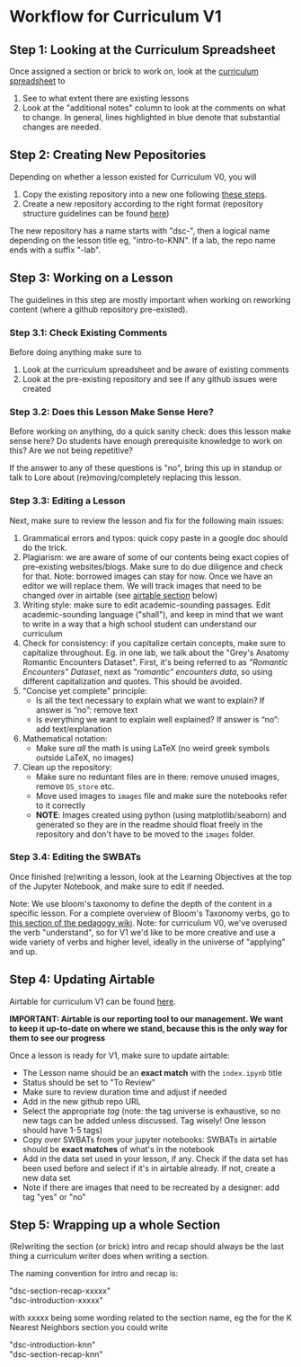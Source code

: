 # Workflow for Curriculum V1


## Step 1: Looking at the Curriculum Spreadsheet

Once assigned a section or brick to work on, look at the [curriculum spreadsheet](https://docs.google.com/spreadsheets/d/1axi9lrt3boM5jt5EQakpNN9L3vAza6qoBi3YjXtDvGs/edit?usp=sharing) to

1. See to what extent there are existing lessons
2. Look at the "additional notes" column to look at the comments on what to change. In general, lines highlighted in blue denote that substantial changes are needed.

## Step 2: Creating New Pepositories

Depending on whether a lesson existed for Curriculum V0, you will 

1. Copy the existing repository into a new one following [these steps](https://github.com/learn-co-curriculum/dsc-curriculum-guidelines/blob/master/cloning_repositories.md).
2. Create a new repository according to the right format (repository structure guidelines can be found [here](https://github.com/learn-co-curriculum/dsc-curriculum-guidelines/blob/master/lesson_repository_structure.md))

The new repository has a name starts with "dsc-", then a logical name depending on the lesson title eg, "intro-to-KNN". If a lab, the repo name ends with a suffix "-lab". 

## Step 3: Working on a Lesson

The guidelines in this step are mostly important when working on reworking content (where a github repository pre-existed).


### Step 3.1: Check Existing Comments
Before doing anything make sure to

1. Look at the curriculum spreadsheet and be aware of existing comments
2. Look at the pre-existing repository and see if any github issues were created

### Step 3.2: Does this Lesson Make Sense Here?
Before working on anything, do a quick sanity check: does this lesson make sense here? Do students have enough prerequisite knowledge to work on this? Are we not being repetitive? 

If the answer to any of these questions is "no", bring this up in standup or talk to Lore about (re)moving/completely replacing this lesson.


### Step 3.3: Editing a Lesson

Next, make sure to review the lesson and fix for the following main issues:

1. Grammatical errors and typos: quick copy paste in a google doc should do the trick.
2. Plagiarism: we are aware of some of our contents being exact copies of pre-existing websites/blogs. Make sure to do due diligence and check for that. Note: borrowed images can stay for now. Once we have an editor we will replace them. We will track images that need to be changed over in airtable (see [airtable section](https://github.com/learn-co-curriculum/dsc-curriculum-guidelines/blob/master/workflow_curriculum_v1.md#step-4-updating-airtable) below)
3. Writing style: make sure to edit academic-sounding passages. Edit academic-sounding language ("shall"), and keep in mind that we want to write in a way that a high school student can understand our curriculum
4. Check for consistency: if you capitalize certain concepts, make sure to capitalize throughout. Eg. in one lab, we talk about the "Grey's Anatomy Romantic Encounters Dataset". First, it's being referred to as _"Romantic Encounters" Dataset_, next as _"romantic" encounters data_, so using different capitalization and quotes. This should be avoided.
5. "Concise yet complete" principle:
	- Is all the text necessary to explain what we want to explain? If answer is “no”: remove text
	- Is everything we want to explain well explained? If answer is “no”: add text/explanation
6. Mathematical notation:
	- Make sure _all_ the math is using LaTeX (no weird greek symbols outside LaTeX, no images)
7. Clean up the repository:
	- Make sure no reduntant files are in there: remove unused images, remove `DS_store` etc.
	- Move used images to `images` file and make sure the notebooks refer to it correctly
	- **NOTE**: Images created using python (using matplotlib/seaborn) and generated so they are in the readme should float freely in the repository and don't have to be moved to the `images` folder.

### Step 3.4: Editing the SWBATs

Once finished (re)writing a lesson, look at the Learning Objectives at the top of the Jupyter Notebook, and make sure to edit if needed.

Note: We use bloom's taxonomy to define the depth of the content in a specific lesson. For a complete overview of Bloom's Taxonomy verbs, go to [this section of the pedagogy wiki](https://education.flatironschool.com/teacher-training/pedagogy/learning-goals.md/#bloom-s-verbs). Note: for curriculum V0, we've overused the verb "understand", so for V1 we'd like to be more creative and use a wide variety of verbs and higher level, ideally in the universe of "applying" and up.


## Step 4: Updating Airtable

Airtable for curriculum V1 can be found [here](https://airtable.com/tblBxmAzJeLlm7iXV/viwHgTRCOuetiEKwK?blocks=hide).

**IMPORTANT: Airtable is our reporting tool to our management. We want to keep it up-to-date on where we stand, because this is the only way for them to see our progress**

Once a lesson is ready for V1, make sure to update airtable:

- The Lesson name should be an **exact match** with the `index.ipynb` title
- Status should be set to "To Review"
- Make sure to review duration time and adjust if needed
- Add in the new github repo URL
- Select the appropriate *tag* (note: the tag universe is exhaustive, so no new tags can be added unless discussed. Tag wisely! One lesson should have 1-5 tags)
- Copy over SWBATs from your jupyter notebooks: SWBATs in airtable should be **exact matches** of what's in the notebook
- Add in the data set used in your lesson, if any. Check if the data set has been used before and select if it's in airtable already. If not, create a new data set
- Note if there are images that need to be recreated by a designer: add tag "yes" or "no"

## Step 5: Wrapping up a whole Section

(Re)writing the section (or brick) intro and recap should always be the last thing a curriculum writer does when writing a section. 

The naming convention for intro and recap is:

"dsc-section-recap-xxxxx" <br />
"dsc-introduction-xxxxx" 

with xxxxx being some wording related to the section name, eg the for the K Nearest Neighbors section you could write

"dsc-introduction-knn"  <br />
"dsc-section-recap-knn"

